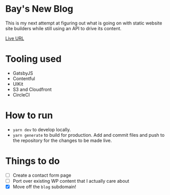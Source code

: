 # Bay's New Blog
This is my next attempt at figuring out what is going on with static website site builders while still using an API to drive its content.

[Live URL](https://www.bayphillips.com)

# Tooling used
* GatsbyJS
* Contentful
* UIKit
* S3 and Cloudfront
* CircleCI

# How to run
* `yarn dev` to develop locally.
* `yarn generate` to build for production. Add and commit files and push to the repository for the changes to be made live.

# Things to do
- [ ] Create a contact form page
- [ ] Port over existing WP content that I actually care about
- [x] Move off the `blog` subdomain!